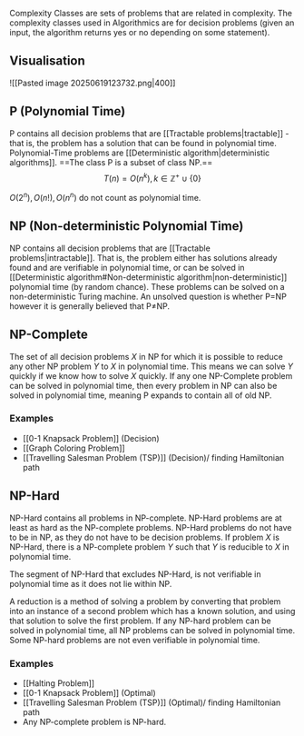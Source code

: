Complexity Classes are sets of problems that are related in complexity. The complexity classes used in Algorithmics are for decision problems (given an input, the algorithm returns yes or no depending on some statement).
## Visualisation
![[Pasted image 20250619123732.png|400]]
## P (Polynomial Time)
P contains all decision problems that are [[Tractable problems|tractable]] - that is, the problem has a solution that can be found in polynomial time. Polynomial-Time problems are [[Deterministic algorithm|deterministic algorithms]]. 
==The class P is a subset of class NP.==
$$
T(n)=O(n^k),k \in { \mathbb{Z}^+ \cup{\{0\}}  }
$$

$O(2^n),O(n!),O(n^n)$ do not count as polynomial time.
## NP (Non-deterministic Polynomial Time)
NP contains all decision problems that are [[Tractable problems|intractable]]. 
That is, the problem either has solutions already found and are verifiable in polynomial time, or can be solved in [[Deterministic algorithm#Non-deterministic algorithm|non-deterministic]] polynomial time (by random chance). 
These problems can be solved on a non-deterministic Turing machine. An unsolved question is whether P=NP however it is generally believed that P≠NP.
## NP-Complete
The set of all decision problems $X$ in NP for which it is possible to reduce any other NP problem $Y$ to $X$ in polynomial time. This means we can solve $Y$ quickly if we know how to solve $X$ quickly.
If any one NP-Complete problem can be solved in polynomial time, then every problem in NP can also be solved in polynomial time, meaning P expands to contain all of old NP.
### Examples
- [[0-1 Knapsack Problem]] (Decision)
- [[Graph Coloring Problem]]
- [[Travelling Salesman Problem (TSP)]] (Decision)/ finding Hamiltonian path
## NP-Hard
NP-Hard contains all problems in NP-complete.
NP-Hard problems are at least as hard as the NP-complete problems. 
NP-Hard problems do not have to be in NP, as they do not have to be decision problems. 
If problem $X$ is NP-Hard, there is a NP-complete problem $Y$ such that $Y$ is reducible to $X$ in polynomial time. 

The segment of NP-Hard that excludes NP-Hard, is not verifiable in polynomial time as it does not lie within NP.

A reduction is a method of solving a problem by converting that problem into an instance of a second problem which has a known solution, and using that solution to solve the first problem.
If any NP-hard problem can be solved in polynomial time, all NP problems can be solved in polynomial time. Some NP-hard problems are not even verifiable in polynomial time.
### Examples
- [[Halting Problem]]
- [[0-1 Knapsack Problem]] (Optimal)
- [[Travelling Salesman Problem (TSP)]] (Optimal)/ finding Hamiltonian path
- Any NP-complete problem is NP-hard.
